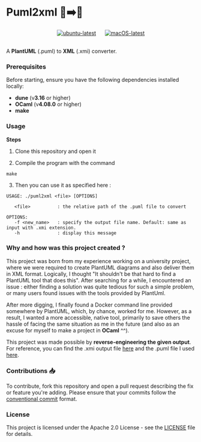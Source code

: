 # Puml2xml 🌱➡️📄

<div align="center">
    <a href="https://github.com/khalidbelk/puml2xml/actions/workflows/build-ubuntu.yml">
        <img src="https://github.com/khalidbelk/puml2xml/actions/workflows/build-ubuntu.yml/badge.svg?branch=main" alt="ubuntu-latest"></a>
      &nbsp;&nbsp;&nbsp;&nbsp;  <!-- Spaces -->
  <a href="https://github.com/khalidbelk/puml2xml/actions/workflows/build-macos.yml">
    <img src="https://github.com/khalidbelk/puml2xml/actions/workflows/build-macos.yml/badge.svg?branch=main" alt="macOS-latest">
  </a>
</div>

<br>

A **PlantUML** (.puml) to **XML** (.xmi) converter.

### Prerequisites

Before starting, ensure you have the following dependencies installed locally:

- **dune** (v**3.16** or higher)
- **OCaml** (v**4.08.0** or higher)
- **make**

### Usage

**Steps**

1. Clone this repository and open it

2. Compile the program with the command

```
make
```

3. Then you can use it as specified here :

```
USAGE: ./puml2xml <file> [OPTIONS]

   <file>          : the relative path of the .puml file to convert

OPTIONS:
   -f <new_name>   : specify the output file name. Default: same as input with .xmi extension.
   -h              : display this message
```

### Why and how was this project created ?

This project was born from my experience working on a university project, where we were required to create PlantUML diagrams and also deliver them in XML format. Logically, I thought "It shouldn't be that hard to find a PlantUML tool that does this". After searching for a while, I encountered an issue : either finding a solution was quite tedious for such a simple problem, or many users found issues with the tools provided by PlantUml.

After more digging, I finally found a Docker command line provided somewhere by PlantUML, which, by chance, worked for me. However, as a result, I wanted a more accessible, native tool, primarily to save others the hassle of facing the same situation as me in the future (and also as an excuse for myself to make a project in **OCaml** ^^).

This project was made possible by **reverse-engineering the given output**. For reference, you can find the .xmi output file [here](/diagrams/diagram.xml) and the .puml file I used [here](/diagrams/diagram.puml).

### Contributions 📥

To contribute, fork this repository and open a pull request describing the fix or feature you're adding. Please ensure that your commits follow the [conventional commit](https://www.conventionalcommits.org/en/v1.0.0/) format.

### License

This project is licensed under the Apache 2.0 License - see the [LICENSE](/LICENSE) file for details.